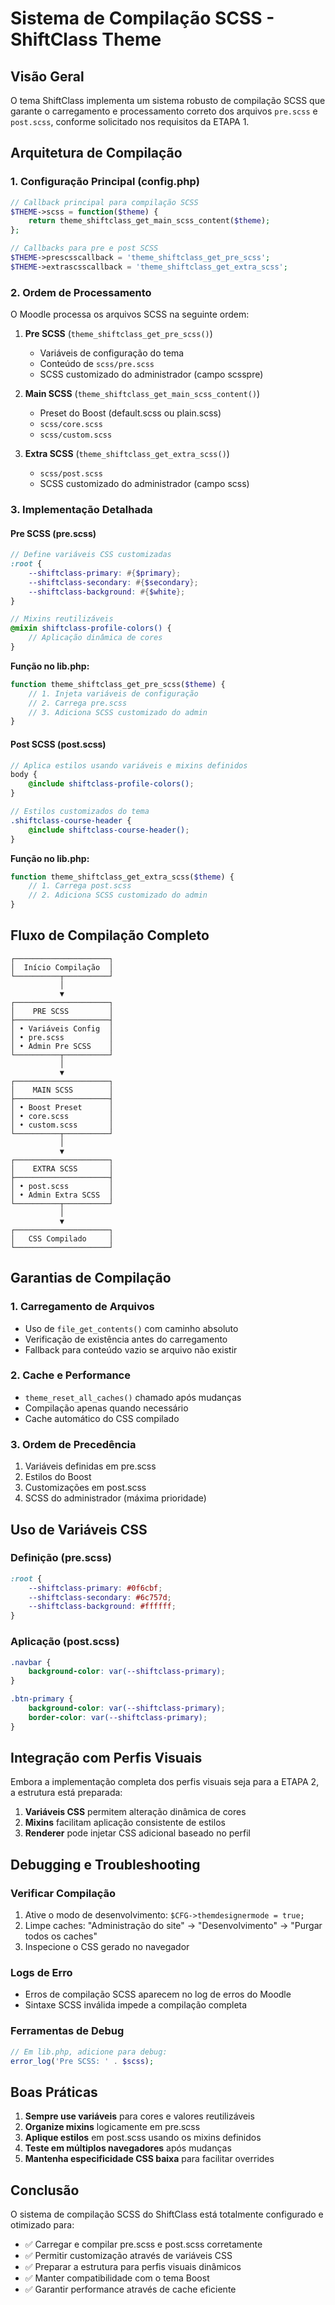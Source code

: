 # Sistema de Compilação SCSS - ShiftClass Theme

## Visão Geral

O tema ShiftClass implementa um sistema robusto de compilação SCSS que garante o carregamento e processamento correto dos arquivos `pre.scss` e `post.scss`, conforme solicitado nos requisitos da ETAPA 1.

## Arquitetura de Compilação

### 1. Configuração Principal (config.php)

```php
// Callback principal para compilação SCSS
$THEME->scss = function($theme) {
    return theme_shiftclass_get_main_scss_content($theme);
};

// Callbacks para pre e post SCSS
$THEME->prescsscallback = 'theme_shiftclass_get_pre_scss';
$THEME->extrascsscallback = 'theme_shiftclass_get_extra_scss';
```

### 2. Ordem de Processamento

O Moodle processa os arquivos SCSS na seguinte ordem:

1. **Pre SCSS** (`theme_shiftclass_get_pre_scss()`)
   - Variáveis de configuração do tema
   - Conteúdo de `scss/pre.scss`
   - SCSS customizado do administrador (campo scsspre)

2. **Main SCSS** (`theme_shiftclass_get_main_scss_content()`)
   - Preset do Boost (default.scss ou plain.scss)
   - `scss/core.scss`
   - `scss/custom.scss`

3. **Extra SCSS** (`theme_shiftclass_get_extra_scss()`)
   - `scss/post.scss`
   - SCSS customizado do administrador (campo scss)

### 3. Implementação Detalhada

#### Pre SCSS (pre.scss)
```scss
// Define variáveis CSS customizadas
:root {
    --shiftclass-primary: #{$primary};
    --shiftclass-secondary: #{$secondary};
    --shiftclass-background: #{$white};
}

// Mixins reutilizáveis
@mixin shiftclass-profile-colors() {
    // Aplicação dinâmica de cores
}
```

**Função no lib.php:**
```php
function theme_shiftclass_get_pre_scss($theme) {
    // 1. Injeta variáveis de configuração
    // 2. Carrega pre.scss
    // 3. Adiciona SCSS customizado do admin
}
```

#### Post SCSS (post.scss)
```scss
// Aplica estilos usando variáveis e mixins definidos
body {
    @include shiftclass-profile-colors();
}

// Estilos customizados do tema
.shiftclass-course-header {
    @include shiftclass-course-header();
}
```

**Função no lib.php:**
```php
function theme_shiftclass_get_extra_scss($theme) {
    // 1. Carrega post.scss
    // 2. Adiciona SCSS customizado do admin
}
```

## Fluxo de Compilação Completo

```
┌─────────────────────┐
│  Início Compilação  │
└──────────┬──────────┘
           │
           ▼
┌─────────────────────┐
│    PRE SCSS         │
├─────────────────────┤
│ • Variáveis Config  │
│ • pre.scss          │
│ • Admin Pre SCSS    │
└──────────┬──────────┘
           │
           ▼
┌─────────────────────┐
│    MAIN SCSS        │
├─────────────────────┤
│ • Boost Preset      │
│ • core.scss         │
│ • custom.scss       │
└──────────┬──────────┘
           │
           ▼
┌─────────────────────┐
│    EXTRA SCSS       │
├─────────────────────┤
│ • post.scss         │
│ • Admin Extra SCSS  │
└──────────┬──────────┘
           │
           ▼
┌─────────────────────┐
│   CSS Compilado     │
└─────────────────────┘
```

## Garantias de Compilação

### 1. Carregamento de Arquivos
- Uso de `file_get_contents()` com caminho absoluto
- Verificação de existência antes do carregamento
- Fallback para conteúdo vazio se arquivo não existir

### 2. Cache e Performance
- `theme_reset_all_caches()` chamado após mudanças
- Compilação apenas quando necessário
- Cache automático do CSS compilado

### 3. Ordem de Precedência
1. Variáveis definidas em pre.scss
2. Estilos do Boost
3. Customizações em post.scss
4. SCSS do administrador (máxima prioridade)

## Uso de Variáveis CSS

### Definição (pre.scss)
```scss
:root {
    --shiftclass-primary: #0f6cbf;
    --shiftclass-secondary: #6c757d;
    --shiftclass-background: #ffffff;
}
```

### Aplicação (post.scss)
```scss
.navbar {
    background-color: var(--shiftclass-primary);
}

.btn-primary {
    background-color: var(--shiftclass-primary);
    border-color: var(--shiftclass-primary);
}
```

## Integração com Perfis Visuais

Embora a implementação completa dos perfis visuais seja para a ETAPA 2, a estrutura está preparada:

1. **Variáveis CSS** permitem alteração dinâmica de cores
2. **Mixins** facilitam aplicação consistente de estilos
3. **Renderer** pode injetar CSS adicional baseado no perfil

## Debugging e Troubleshooting

### Verificar Compilação
1. Ative o modo de desenvolvimento: `$CFG->themdesignermode = true;`
2. Limpe caches: "Administração do site" → "Desenvolvimento" → "Purgar todos os caches"
3. Inspecione o CSS gerado no navegador

### Logs de Erro
- Erros de compilação SCSS aparecem no log de erros do Moodle
- Sintaxe SCSS inválida impede a compilação completa

### Ferramentas de Debug
```php
// Em lib.php, adicione para debug:
error_log('Pre SCSS: ' . $scss);
```

## Boas Práticas

1. **Sempre use variáveis** para cores e valores reutilizáveis
2. **Organize mixins** logicamente em pre.scss
3. **Aplique estilos** em post.scss usando os mixins definidos
4. **Teste em múltiplos navegadores** após mudanças
5. **Mantenha especificidade CSS baixa** para facilitar overrides

## Conclusão

O sistema de compilação SCSS do ShiftClass está totalmente configurado e otimizado para:
- ✅ Carregar e compilar pre.scss e post.scss corretamente
- ✅ Permitir customização através de variáveis CSS
- ✅ Preparar a estrutura para perfis visuais dinâmicos
- ✅ Manter compatibilidade com o tema Boost
- ✅ Garantir performance através de cache eficiente